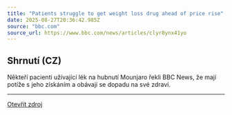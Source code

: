 ```yaml
---
title: "Patients struggle to get weight loss drug ahead of price rise"
date: 2025-08-27T20:36:42.985Z
source: "bbc.com"
source_url: https://www.bbc.com/news/articles/clyr8ynx41yo
---
```


## Shrnutí (CZ)
Někteří pacienti užívající lék na hubnutí Mounjaro řekli BBC News, že mají potíže s jeho získáním a obávají se dopadu na své zdraví.

---

[Otevřít zdroj](https://www.bbc.com/news/articles/clyr8ynx41yo)
